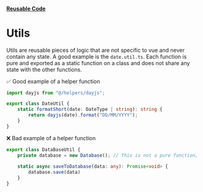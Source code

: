#### [Reusable Code](/reusable-code.md)

# Utils

Utils are reusable pieces of logic that are not specific to vue and never contain any state. 
A good example is the `date.util.ts`.
Each function is pure and exported as a static function on a class and does not share any state with the other functions.

✅ Good example of a helper function

```typescript
import dayjs from "@/helpers/dayjs";

export class DateUtil {
    static formatShort(date: DateType | string): string {
        return dayjs(date).format("DD/MM/YYYY");
    }
}

```

❌ Bad example of a helper function

```typescript
export class DataBaseUtil {
    private database = new Database(); // This is not a pure function, it shares state with the database instance.
    
    static async saveToDatabase(data: any): Promise<void> {
        database.save(data)
    }
}
```

